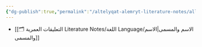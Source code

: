 ```yaml
---
{"dg-publish":true,"permalink":"/altelyqat-alemryt-literature-notes/allght-language/allght-language/"}
---
```



-  [[🗂️ التعليقات العمرية Literature Notes/اللغة Language/الاسم والمسمى\|الاسم والمسمى]]

